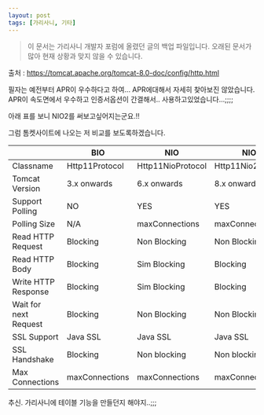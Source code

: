 ```yaml
---
layout: post
tags: [가리사니, 기타]
---
```


> 이 문서는 가리사니 개발자 포럼에 올렸던 글의 백업 파일입니다.
오래된 문서가 많아 현재 상황과 맞지 않을 수 있습니다.



출처 : https://tomcat.apache.org/tomcat-8.0-doc/config/http.html


필자는 예전부터 APR이 우수하다고 하여... APR에대해서 자세히 찾아보진 않았습니다.
APR이 속도면에서 우수하고 인증서옵션이 간결해서.. 사용하고있었습니다...;;;;

아래 표를 보니 NIO2를 써보고싶어지는군요.!!

그럼 톰켓사이트에 나오는 저 비교를 보도록하겠습니다.

|  | BIO | NIO | NIO2 | APR |
| ------- | ------- | ------- | ------- | ------- |
| Classname | Http11Protocol | Http11NioProtocol	|	Http11Nio2Protocol	|	Http11AprProtocol |
| Tomcat Version	 | 		3.x onwards			 | 6.x onwards		 | 	8.x onwards		 | 		5.5.x onwards |
| Support Polling	 | 		NO				 | 		YES				 | 		YES			 | 				YES |
| Polling Size			 | 	N/A				 | 		maxConnections	 | 	maxConnections		 | 	maxConnections |
| Read HTTP Request	 | 	Blocking		 | 		Non Blocking	 | 		Non Blocking			 | 	Blocking |
| Read HTTP Body		 | 	Blocking		 | 		Sim Blocking		 | 	Blocking		 | 			Blocking |
| Write HTTP Response	 | 	Blocking		 | 		Sim Blocking	 | 		Blocking	 | 				Blocking |
| Wait for next Request	 | 	Blocking		 | 		Non Blocking	 | 		Non Blocking	 | 			Non Blocking |
| SSL Support			 | 	Java SSL			 | 	Java SSL		 | 		Java SSL			 | 		OpenSSL |
| SSL Handshake		 | 	Blocking			 | 	Non	blocking	 | 	Non blocking			 | 	Blocking |
| Max Connections		 | 	maxConnections	 | 	maxConnections	 | 	maxConnections	 | 		maxConnections |


추신.
가리사니에 테이블 기능을 만들던지 해야지..;;;